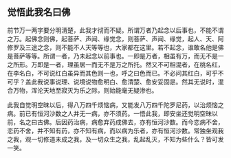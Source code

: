 ##  觉悟此我名曰佛

前节万一两字要分明清楚，此我才彻而不疑。所谓万者乃起念以后事也，不能不谓之万。起佛念则佛，起菩萨、声闻、缘觉念，则菩萨、声闻、缘觉，起人、天、阿修罗及三途之念，则不能不人天等等也，大家都在这里。若不起念，谁敢名他是佛是菩萨等等。所谓一者，乃未起念以前事也。一即是万者，相虽有万，而无不是一之所形。万即是一者，理虽居一而无不是万之所托。然又不可相混者，在桃名红，在李名白，不可说红白虽异而其色则一也，呼之曰色而已。不必问其红白，可乎不可乎？盖此我说事说理、说境说物愈明白、愈清楚、愈安妥固是。然其无说时，混合万物，浑沦天地至寂灭为乐之际，则始能毫无疑渗也。

此我自觉明空昧以后，得八万四千烦恼病，又能发八万四千陀罗尼药，以治烦恼之病。前已有恒河沙数之人并无一病，亦不须药。一悟此我，即安坐还觉明空昧以前，名之曰古佛。后因药治病，病愈弃药成佛去，亦有恒河沙数。而今恋病不舍，恋药不舍，并不知有药，亦不知有病，而以病为乐者，亦有恒河沙数。常独坐观我之我，观一切修道未成之我，及一切众生之我，乱起乱灭，不知为些什么？皆可发一笑。
